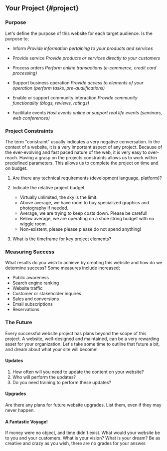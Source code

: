 Your Project {#project}
-----------------------

### Purpose

Let's define the purpose of this website for each target audience. Is the purpose to;

* Inform
  _Provide information pertaining to your products and services_

* Provide service
  _Provide products or services directly to your customers_

* Process orders
  _Perform online transactions (e-commerce, credit card processing)_

* Support business operation
  _Provide access to elements of your operation (perform tasks, pre-qualifications)_

* Enable or support community interaction
  _Provide community functionality (blogs, reviews, ratings)_

* Facilitate events
  _Host events online or support real life events (seminars, web conferences)_


### Project Constraints

The term "constraint" usually indicates a very negative conversation. In the context of a website, it is a very important aspect of any project. Because of the ever-evolving and fast paced nature of the web, it is very easy to over-reach. Having a grasp on the projects constraints allows us to work within predefined parameters. This allows us to complete the project on time and on budget.

1. Are there any technical requirements (development language, platform)?
2. Indicate the relative project budget

    * Virtually unlimited, the sky is the limit.
    * Above average, we have room to buy specialized graphics and photography if needed.
	* Average, we are trying to keep costs down. Please be careful!
	* Below average, we are operating on a shoe string budget with no wiggle room.
	* Non-existent, please please please do not spend anything!

3. What is the timeframe for key project elements?


### Measuring Success

What results do you wish to achieve by creating this website and how do we determine success? Some measures include increased;

* Public awareness
* Search engine ranking
* Website traffic
* Customer or stakeholder inquires
* Sales and conversions
* Email subscriptions
* Reservations


### The Future

Every successful website project has plans beyond the scope of this project. A website, well-designed and maintained, can be a very rewarding asset for your organization. Let's take some time to outline that future a bit, and dream about what your site will become!

#### Updates

1. How often will you need to update the content on your website?
2. Who will perform the updates?
3. Do you need training to perform these updates?

#### Upgrades

Are there any plans for future website upgrades. List them, even if they may never happen.

#### A Fantastic Voyage!

If money were no object, and time didn't exist. What would your website be to you and your customers. What is your vision? What is your dream? Be as creative and crazy as you wish, there are no grades for your answer.
